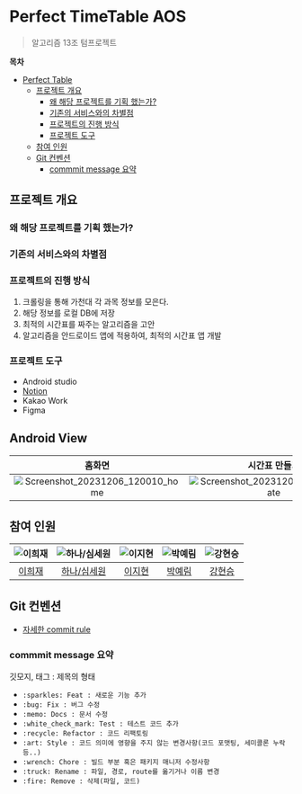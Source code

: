 # Perfect TimeTable AOS
> 알고리즘 13조 텀프로젝트

**목차**
- [Perfect Table](#perfect-table)
  - [프로젝트 개요](#프로젝트-개요)
    - [왜 해당 프로젝트를 기획 했는가?](#왜-해당-프로젝트를-기획-했는가)
    - [기존의 서비스와의 차별점](#기존의-서비스와의-차별점)
    - [프로젝트의 진행 방식](#프로젝트의-진행-방식)
    - [프로젝트 도구](#프로젝트-도구)
  - [참여 인원](#참여-인원)
  - [Git 컨벤션](#git-컨벤션)
    - [commmit message 요약](#commmit-message-요약)

## 프로젝트 개요
### 왜 해당 프로젝트를 기획 했는가?

### 기존의 서비스와의 차별점

### 프로젝트의 진행 방식
1. 크롤링을 통해 가천대 각 과목 정보를 모은다.
2. 해당 정보를 로컬 DB에 저장
3. 최적의 시간표를 짜주는 알고리즘을 고안
4. 알고리즘을 안드로이드 앱에 적용하여, 최적의 시간표 앱 개발

### 프로젝트 도구
- Android studio
- [Notion](https://radial-morocco-c4c.notion.site/a6871f705c3f48738ec1621ad21e17fa?v=4498f4a8b63c4d9b840d5fa85d887b7c&pvs=4)
- Kakao Work
- Figma

## Android View
| 홈화면 | 시간표 만들기 | 설정 | 시간표 만들어진 모습 |
|:---:|:---:|:---:|:---:|
| ![Screenshot_20231206_120010_home](https://github.com/GC-Project-Space/Perfect_TimeTable_AOS/assets/105415118/2dc6885f-0154-4873-844e-3972dfb8abc6)|![Screenshot_20231206_120118_create](https://github.com/GC-Project-Space/Perfect_TimeTable_AOS/assets/105415118/11ec82fd-4e20-4f81-bace-1c379c2c929a)|![Screenshot_20231206_120727](https://github.com/GC-Project-Space/Perfect_TimeTable_AOS/assets/105415118/6b6768ec-e4e9-4c23-b7d6-132007b35ae4)| ![Screenshot_20231206_120210_created](https://github.com/GC-Project-Space/Perfect_TimeTable_AOS/assets/105415118/d6e33ac7-4970-4e3e-800a-83ae8b454ede)|


## 참여 인원
<center>

|![이희재](https://avatars.githubusercontent.com/u/83583699?v=4)|![하나/심세원](https://avatars.githubusercontent.com/u/105415118?v=4)|![이지현]()|![박예림]()|![강현승]()|
|:---:|:---:|:---:|:---:|:---:|
|[이희재](https://github.com/Heejae-L)|[하나/심세원](https://github.com/ShimFFF)|[이지현]()|[박예림]()|[강현승]()|

</center>

## Git 컨벤션
- [자세한 commit rule](https://github.com/GC-Project-Space/Convention/blob/main/forGithub/commit.md)

### commmit message 요약
깃모지, 태그 : 제목의 형태
- `:sparkles: Feat : 새로운 기능 추가`
- `:bug: Fix : 버그 수정`
- `:memo: Docs : 문서 수정`
- `:white_check_mark: Test : 테스트 코드 추가`
- `:recycle: Refactor : 코드 리팩토링`
- `:art: Style : 코드 의미에 영향을 주지 않는 변경사항(코드 포맷팅, 세미콜론 누락 등..)`
- `:wrench: Chore : 빌드 부분 혹은 패키지 매니저 수정사항`
- `:truck: Rename : 파일, 경로, route를 옮기거나 이름 변경`
- `:fire: Remove : 삭제(파일, 코드)`

